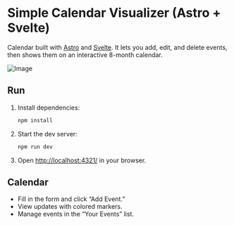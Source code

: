 # Simple Calendar Visualizer (Astro + Svelte)

Calendar built with [Astro](https://astro.build/) and [Svelte](https://svelte.dev/). It lets you add, edit, and delete events, then shows them on an interactive 8-month calendar.

![Image](https://github.com/user-attachments/assets/f2c6c47d-b6f4-449b-9427-e292044c05d8)

## Run

1. Install dependencies:
   ```bash
   npm install
   ```
2. Start the dev server:
   ```bash
   npm run dev
   ```
3. Open [http://localhost:4321/](http://localhost:4321/) in your browser. 

## Calendar

- Fill in the form and click “Add Event.”  
- View updates with colored markers.  
- Manage events in the “Your Events” list.  
